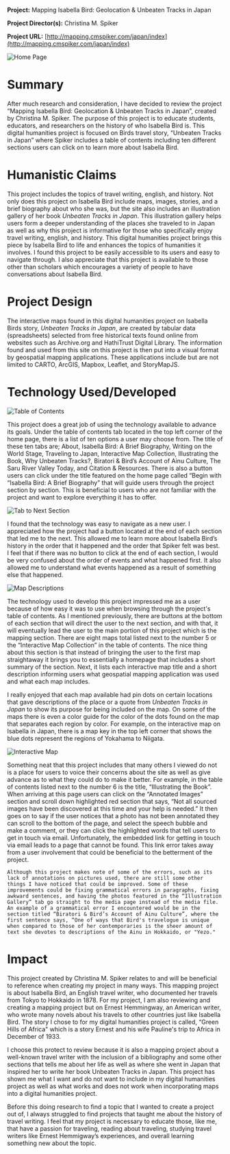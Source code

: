 **Project:**
Mapping Isabella Bird: Geolocation & Unbeaten Tracks in Japan

**Project Director(s):**
Christina M. Spiker 

**Project URL:**
[http://mapping.cmspiker.com/japan/index](http://mapping.cmspiker.com/japan/index)


![Home Page](https://kf-engl350.github.io/KF-engl350/Images/Reviewblogfour.png)

# Summary 
After much research and consideration, I have decided to review the project “Mapping Isabella Bird: Geolocation & Unbeaten Tracks in Japan”, created by Christina M. Spiker. The purpose of this project is to educate students, educators, and researchers on the history of who Isabella Bird is. This digital humanities project is focused on Birds travel story, “Unbeaten Tracks in Japan” where Spiker includes a table of contents including ten different sections users can click on to learn more about Isabella Bird. 

# Humanistic Claims
This project includes the topics of travel writing, english, and history. Not only does this project on Isabella Bird include maps, images, stories, and a brief biography about who she was, but the site also includes an illustration gallery of her book _Unbeaten Tracks in Japan_. This illustration gallery helps users form a deeper understanding of the places she traveled to in Japan as well as why this project is informative for those who specifically enjoy travel writing, english, and history. This digital humanities project brings this piece by Isabella Bird to life and enhances the topics of humanities it involves. I found this project to be easily accessible to its users and easy to navigate through. I also appreciate that this project is available to those other than scholars which encourages a variety of people to have conversations about Isabella Bird.

# Project Design 
The interactive maps found in this digital humanities project on Isabella Birds story, _Unbeaten Tracks in Japan_, are created by tabular data (spreadsheets) selected from free historical texts found online from websites such as Archive.org and HathiTrust Digital Library. The information found and used from this site on this project is then put into a visual format by geospatial mapping applications. These applications include but are not limited to CARTO, ArcGIS, Mapbox, Leaflet, and StoryMapJS.

# Technology Used/Developed
![Table of Contents](https://kf-engl350.github.io/KF-engl350/Images/ReviewBlogtwo.png)

This project does a great job of using the technology available to advance its goals. Under the table of contents tab located in the top left corner of the home page, there is a list of ten options a user may choose from. The title of these ten tabs are; About, Isabella Bird: A Brief Biography, Writing on the World Stage, Traveling to Japan, Interactive Map Collection, Illustrating the Book, Why Unbeaten Tracks?, Biratori & Bird’s Account of Ainu Culture, The Saru River Valley Today, and Citation & Resources. There is also a button users can click under the title featured on the home page called “Begin with “Isabella Bird: A Brief Biography” that will guide users through the project section by section. This is beneficial to users who are not familiar with the project and want to explore everything it has to offer. 

![Tab to Next Section](https://kf-engl350.github.io/KF-engl350/Images/Reviewblogthree.png)

I found that the technology was easy to navigate as a new user. I appreciated how the project had a button located at the end of each section that led me to the next. This allowed me to learn more about Isabella Bird’s history in the order that it happened and the order that Spiker felt was best. I feel that if there was no button to click at the end of each section, I would be very confused about the order of events and what happened first. It also allowed me to understand what events happened as a result of something else that happened. 

![Map Descriptions](https://kf-engl350.github.io/KF-engl350/Images/ReviewBlog.png)

The technology used to develop this project impressed me as a user because of how easy it was to use when browsing through the project's table of contents. As I mentioned previously, there are buttons at the bottom of each section that will direct the user to the next section, and with that, it will eventually lead the user to the main portion of this project which is the mapping section. There are eight maps total listed next to the number 5 or the “Interactive Map Collection” in the table of contents. The nice thing about this section is that instead of bringing the user to the first map straightaway it brings you to essentially a homepage that includes a short summary of the section. Next, it lists each interactive map title and a short description informing users what geospatial mapping application was used and what each map includes. 

I really enjoyed that each map available had pin dots on certain locations that gave descriptions of the place or a quote from _Unbeaten Tracks in Japan_ to show its purpose for being included on the map. On some of the maps there is even a color guide for the color of the dots found on the map that separates each region by color. For example, on the interactive map on Isabella in Japan, there is a map key in the top left corner that shows the blue dots represent the regions of Yokahama to Niigata. 

![Interactive Map](https://kf-engl350.github.io/KF-engl350/Images/Reviewblogfive.png)

Something neat that this project includes that many others I viewed do not is a place for users to voice their concerns about the site as well as give advance as to what they could do to make it better. For example, in the table of contents listed next to the number 6 is the title, “Illustrating the Book”. When arriving at this page users can click on the “Annotated Images” section and scroll down highlighted red section that says, “Not all sourced images have been discovered at this time and your help is needed.” It then goes on to say if the user notices that a photo has not been annotated they can scroll to the bottom of the page, and select the speech bubble and make a comment, or they can click the highlighted words that tell users to get in touch via email. Unfortunately, the embedded link for getting in touch via email leads to a page that cannot be found. This link error takes away from a user involvement that could be beneficial to the betterment of the project. 

	Although this project makes note of some of the errors, such as its lack of annotations on pictures used, there are still some other things I have noticed that could be improved. Some of these improvements could be fixing grammatical errors in paragraphs, fixing awkward sentences, and having the photos featured in the “Illustration Gallery” tab go straight to the media page instead of the media file. An example of a grammatical error I encountered would be in the section titled “Biratori & Bird’s Account of Ainu Culture”, where the first sentence says, “One of ways that Bird's travelogue is unique when compared to those of her contemporaries is the sheer amount of text she devotes to descriptions of the Ainu in Hokkaido, or "Yezo."





# Impact
This project created by Christina M. Spiker relates to and will be beneficial to reference when creating my project in many ways. This mapping project is about Isabella Bird, an English travel writer, who documented her travels from Tokyo to Hokkaido in 1878. For my project, I am also reviewing and creating a mapping project but on Ernest Hemmingway, an American writer, who wrote many novels about his travels to other countries just like Isabella Bird. The story I chose to for my digital humanities project is called, “Green Hills of Africa" which is a story Ernest and his wife Pauline's trip to Africa in December of 1933.

I choose this protect to review because it is also a mapping project about a well-known travel writer with the inclusion of a bibliography and some other sections that tells me about her life as well as where she went in Japan that inspired her to write her book Unbeaten Tracks in Japan. This project has shown me what I want and do not want to include in my digital humanities project as well as what works and does not work when incorporating maps into a digital humanities project. 

Before this doing research to find a topic that I wanted to create a project out of, I always struggled to find projects that taught me about the history of travel writing. I feel that my project is necessary to educate those, like me, that have a passion for traveling, reading about traveling, studying travel writers like Ernest Hemmigway’s experiences, and overall learning something new about the topic. 











